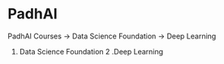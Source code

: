 # PadhAI
PadhAI Courses                                                                                      -> Data Science Foundation                                                                          -> Deep Learning
1. Data Science Foundation
2 .Deep Learning
